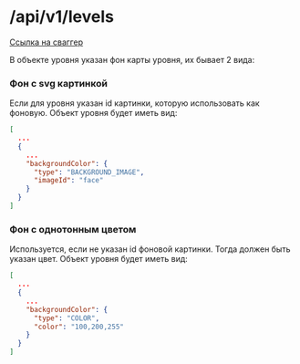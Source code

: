 # /api/v1/levels

<a href="https://logotipiwe.ru/honest-be/swagger-ui/index.html#/levels-controller/getLevels">Ссылка на сваггер</a>

В объекте уровня указан фон карты уровня, их бывает 2 вида:
### Фон с svg картинкой
Если для уровня указан id картинки, которую использовать как фоновую. Объект уровня будет иметь вид:
```json
[
  ...
  {
    ...
    "backgroundColor": {
      "type": "BACKGROUND_IMAGE",
      "imageId": "face"
    }
  }
]
```
### Фон с однотонным цветом
Используется, если не указан id фоновой картинки. Тогда должен быть указан цвет. Объект уровня будет иметь вид:
```json
[
  ...
  {
    ...
    "backgroundColor": {
      "type": "COLOR",
      "color": "100,200,255"
    }
  }
]
```
